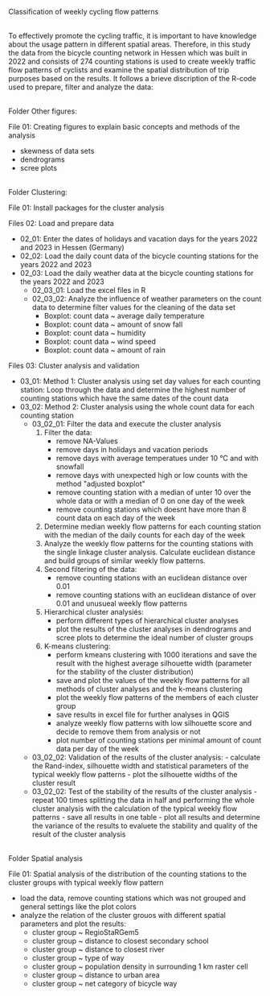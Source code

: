 Classification of weekly cycling flow patterns<br/><br/>


To effectively promote the cycling traffic, it is important to have knowledge about the usage pattern in different spatial areas. Therefore, in this study the data from the bicycle counting
network in Hessen which was built in 2022 and consists of 274 counting stations is used to create weekly traffic flow patterns of cyclists and examine the spatial distribution of trip
purposes based on the results. It follows a brieve discription of the R-code used to prepare, filter and analyze the data:<br/><br/>


Folder Other figures:

File 01: Creating figures to explain basic concepts and methods of the analysis
   - skewness of data sets
   - dendrograms
   - scree plots<br/><br/>

     
Folder Clustering:

File 01: Install packages for the cluster analysis

Files 02: Load and prepare data 

   - 02_01: Enter the dates of holidays and vacation days for the years 2022 and 2023 in Hessen (Germany)
   - 02_02: Load the daily count data of the bicycle counting stations for the years 2022 and 2023
   - 02_03: Load the daily weather data at the bicycle counting stations for the years 2022 and 2023
      - 02_03_01: Load the excel files in R
      - 02_03_02: Analyze the influence of weather parameters on the count data to determine filter values for the cleaning of the data set
           - Boxplot: count data ~ average daily temperature
           - Boxplot: count data ~ amount of snow fall
           - Boxplot: count data ~ humidity
           - Boxplot: count data ~ wind speed
           - Boxplot: count data ~ amount of rain

Files 03: Cluster analysis and validation
   - 03_01: Method 1: Cluster analysis using set day values for each counting station:
      Loop through the data and determine the highest number of counting stations which have the same dates of the count data
   - 03_02: Method 2: Cluster analysis using the whole count data for each counting station
     - 03_02_01: Filter the data and execute the cluster analysis
        1. Filter the data:
           - remove NA-Values
           - remove days in holidays and vacation periods
           - remove days with average temperatues under 10 °C and with snowfall
           - remove days with unexpected high or low counts with the method "adjusted boxplot"
           - remove counting station with a median of unter 10 over the whole data or with a median of 0 on one day of the week
           - remove counting stations which doesnt have more than 8 count data on each day of the week
        2. Determine median weekly flow patterns for each counting station with the median of the daily counts for each day of the week
        3. Analyze the weekly flow patterns for the counting stations with the single linkage cluster analysis. Calculate euclidean distance and build groups of similar weekly flow patterns.
        4. Second filtering of the data: 
           - remove counting stations with an euclidean distance over 0.01 
           - remove counting stations with an euclidean distance of over 0.01 and unusueal weekly flow patterns
        5. Hierarchical cluster analysiés:
           - perform different types of hierarchical cluster analyses
           - plot the results of the cluster analyses in dendrograms and scree plots to determine the ideal number of cluster groups
        6. K-means clustering:
           - perform kmeans clustering with 1000 iterations and save the result with the highest average silhouette width (parameter for the stability of the cluster distribution)
           - save and plot the values of the weekly flow patterns for all methods of cluster analyses and the k-means clustering
           - plot the weekly flow patterns of the members of each cluster group
           - save results in excel file for further analyses in QGIS
           - analyze weekly flow patterns with low silhouette score and decide to remove them from analysis or not
           - plot number of counting stations per minimal amount of count data per day of the week  
     - 03_02_02: Validation of the results of the cluster analysis:
           - calculate the Rand-index, silhouette width and statistical parameters of the typical weekly flow patterns
           - plot the silhouette widths of the cluster result 
     - 03_02_02: Test of the stability of the results of the cluster analysis
           - repeat 100 times splitting the data in half and performing the whole cluster analysis with the calculation of the typical weekly flow patterns
           - save all results in one table
           - plot all results and determine the variance of the results to evaluete the stability and quality of the result of the cluster analysis<br/><br/>     

Folder Spatial analysis

File 01: Spatial analysis of the distribution of the counting stations to the cluster groups with typical weekly flow pattern
   - load the data, remove counting stations which was not grouped and general settings like the plot colors
   - analyze the relation of the cluster grouos with different spatial parameters and plot the results:
      - cluster group ~ RegioStaRGem5
      - cluster group ~ distance to closest secondary school      
      - cluster group ~ distance to closest river
      - cluster group ~ type of way
      - cluster group ~ population density in surrounding 1 km raster cell
      - cluster group ~ distance to urban area
      - cluster group ~ net category of bicycle way
     
